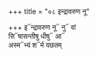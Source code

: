 +++
title = "०८ इन्द्रावरुण नू"

+++
इ᳓न्द्रावरुण नू᳓ नु᳓ वां  
सि᳓षासन्तीषु धीषु᳓ आ᳓  
अस्म᳓भ्यं श᳓र्म यछतम्